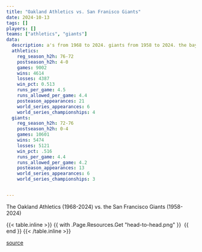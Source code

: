 ```yaml
---
title: "Oakland Athletics vs. San Franisco Giants"
date: 2024-10-13
tags: []
players: []
teams: ["athletics", "giants"]
data: 
  description: a's from 1968 to 2024. giants from 1958 to 2024. the bay area era for each
  athletics: 
    reg_season_h2h: 76-72
    postseason_h2h: 4-0
    games: 9002
    wins: 4614
    losses: 4387
    win_pct: 0.513
    runs_per_game: 4.5
    runs_allowed_per_game: 4.4
    posteason_appearances: 21
    world_series_appearances: 6
    world_series_championships: 4
  giants: 
    reg_season_h2h: 72-76
    postseason_h2h: 0-4
    games: 10601
    wins: 5474
    losses: 5121
    win_pct: .516
    runs_per_game: 4.4
    runs_allowed_per_game: 4.2
    posteason_appearances: 13
    world_series_appearances: 6
    world_series_championships: 3


---
```

The Oakland Athletics (1968-2024) vs. the San Francisco Giants (1958-2024)
<!--more-->

{{< table.inline >}}
{{ with .Page.Resources.Get "head-to-head.png" }}
  <img src="{{ .RelPermalink }}" width="{{ .Width }}" height="{{ .Height }}" alt="">
{{ end }}
{{< /table.inline >}}

[source](https://stathead.com/tiny/3p1nC)